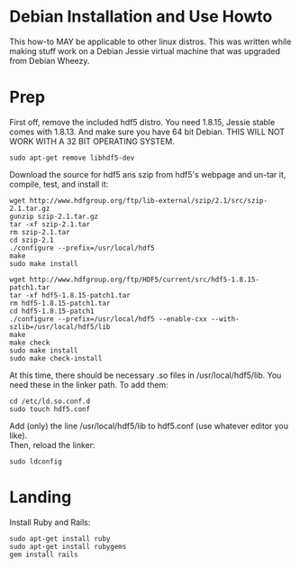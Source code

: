 # Debian Installation and Use Howto

This how-to MAY be applicable to other linux distros.  This was written while making stuff work
on a Debian Jessie virtual machine that was upgraded from Debian Wheezy.

# Prep

First off, remove the included hdf5 distro.  You need 1.8.15, Jessie stable comes
with 1.8.13.  And make sure you have 64 bit Debian.  THIS WILL NOT WORK WITH A
32 BIT OPERATING SYSTEM.

```
sudo apt-get remove libhdf5-dev
```

Download the source for hdf5 ans szip from hdf5's webpage and un-tar it, compile, test, and install it:
```
wget http://www.hdfgroup.org/ftp/lib-external/szip/2.1/src/szip-2.1.tar.gz
gunzip szip-2.1.tar.gz
tar -xf szip-2.1.tar
rm szip-2.1.tar
cd szip-2.1
./configure --prefix=/usr/local/hdf5
make
sudo make install

wget http://www.hdfgroup.org/ftp/HDF5/current/src/hdf5-1.8.15-patch1.tar
tar -xf hdf5-1.8.15-patch1.tar
rm hdf5-1.8.15-patch1.tar
cd hdf5-1.8.15-patch1
./configure --prefix=/usr/local/hdf5 --enable-cxx --with-szlib=/usr/local/hdf5/lib
make
make check
sudo make install
sudo make check-install
```

At this time, there should be necessary .so files in /usr/local/hdf5/lib.  You need these in the linker
path.  To add them:
```
cd /etc/ld.so.conf.d
sudo touch hdf5.conf
```
Add (only) the line /usr/local/hdf5/lib to hdf5.conf (use whatever editor you like).  
Then, reload the linker:
```
sudo ldconfig
```

# Landing

Install Ruby and Rails:
```
sudo apt-get install ruby
sudo apt-get install rubygems
gem install rails

